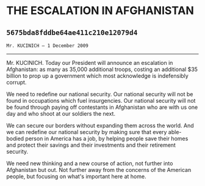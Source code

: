 # THE ESCALATION IN AFGHANISTAN
## `5675bda8fddbe64ae411c210e12079d4`
`Mr. KUCINICH — 1 December 2009`

---


Mr. KUCINICH. Today our President will announce an escalation in 
Afghanistan: as many as 35,000 additional troops, costing an additional 
$35 billion to prop up a government which most acknowledge is 
indefensibly corrupt.

We need to redefine our national security. Our national security will 
not be found in occupations which fuel insurgencies. Our national 
security will not be found through paying off contestants in 
Afghanistan who are with us one day and who shoot at our soldiers the 
next.

We can secure our borders without expanding them across the world. 
And we can redefine our national security by making sure that every 
able-bodied person in America has a job, by helping people save their 
homes and protect their savings and their investments and their 
retirement security.

We need new thinking and a new course of action, not further into 
Afghanistan but out. Not further away from the concerns of the American 
people, but focusing on what's important here at home.

